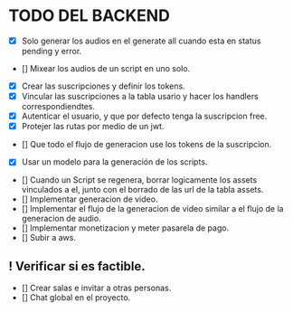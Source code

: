 # TODO DEL BACKEND

- [x] Solo generar los audios en el generate all cuando esta en status pending y error.
- [] Mixear los audios de un script en uno solo.
- [x] Crear las suscripciones y definir los tokens.
- [x] Vincular las suscripciones a la tabla usario y hacer los handlers correspondiendtes.
- [x] Autenticar el usuario, y que por defecto tenga la suscripcion free.
- [x] Protejer las rutas por medio de un jwt.
- [] Que todo el flujo de generacion use los tokens de la suscripcion.
- [x] Usar un modelo para la generación de los scripts.
- [] Cuando un Script se regenera, borrar logicamente los assets vinculados a el, junto con el borrado de las url de la tabla assets.
- [] Implementar generacion de video.
- [] Implementar el flujo de la generacion de video similar a el flujo de la generacion de audio.
- [] Implementar monetizacion y meter pasarela de pago.
- [] Subir a aws.

## ! Verificar si es factible.

- [] Crear salas e invitar a otras personas.
- [] Chat global en el proyecto.